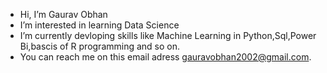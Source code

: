 -  Hi, I’m Gaurav Obhan
-  I’m interested in learning Data Science 
-  I’m currently devloping skills like Machine Learning in Python,Sql,Power Bi,bascis of R programming and so on.
-  You can reach me on this email adress gauravobhan2002@gmail.com.
